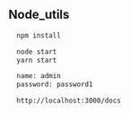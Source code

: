 ## Node_utils 

```bash 
  npm install
```
```bash 
  node start
  yarn start
```
```bash 
  name: admin
  password: password1
```

```bash 
  http://localhost:3000/docs
```